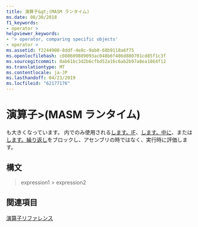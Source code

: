 ```yaml
---
title: 演算子&gt;(MASM ランタイム)
ms.date: 08/30/2018
f1_keywords:
- operator >
helpviewer_keywords:
- '> operator, comparing specific objects'
- operator >
ms.assetid: f2244900-8ddf-4e8c-9ab0-68b9118a6f75
ms.openlocfilehash: c080609889093ac048b6f486d880701cd85f1c3f
ms.sourcegitcommit: 0ab61bc3d2b6cfbd52a16c6ab2b97a8ea1864f12
ms.translationtype: MT
ms.contentlocale: ja-JP
ms.lasthandoff: 04/23/2019
ms.locfileid: "62177176"
---
```

# <a name="operator-gt-masm-run-time"></a>演算子&gt;(MASM ランタイム)

も大きくなっています。 内でのみ使用される[します。IF](../../assembler/masm/dot-if.md)、[します。中に](../../assembler/masm/dot-while.md)、または[します。繰り返し](../../assembler/masm/dot-repeat.md)をブロックし、アセンブリの時ではなく、実行時に評価します。

## <a name="syntax"></a>構文

> expression1 > expression2

## <a name="see-also"></a>関連項目

[演算子リファレンス](../../assembler/masm/operators-reference.md)<br/>